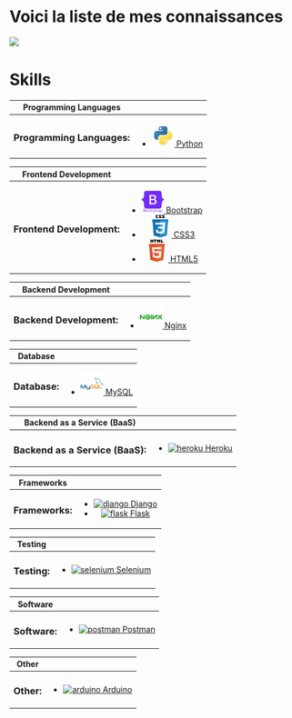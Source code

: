 <h1>Voici la liste de mes connaissances</h1>

![](https://geps.dev/progress/70)

# Skills

| **Programming Languages** | |
|:-------------------------:|:-------------------------:|
| <h3>Programming Languages:</h3> | <ul><li><a href="https://www.python.org" target="_blank" rel="noreferrer"><img src="https://raw.githubusercontent.com/devicons/devicon/master/icons/python/python-original.svg" alt="python" width="40" height="40"/> Python</a></li></ul> |

| **Frontend Development** | |
|:------------------------:|:-------------------------:|
| <h3>Frontend Development:</h3> | <ul><li><a href="https://getbootstrap.com" target="_blank" rel="noreferrer"><img src="https://raw.githubusercontent.com/devicons/devicon/master/icons/bootstrap/bootstrap-plain-wordmark.svg" alt="bootstrap" width="40" height="40"/> Bootstrap</a></li><li><a href="https://www.w3schools.com/css/" target="_blank" rel="noreferrer"><img src="https://raw.githubusercontent.com/devicons/devicon/master/icons/css3/css3-original-wordmark.svg" alt="css3" width="40" height="40"/> CSS3</a></li><li><a href="https://www.w3.org/html/" target="_blank" rel="noreferrer"><img src="https://raw.githubusercontent.com/devicons/devicon/master/icons/html5/html5-original-wordmark.svg" alt="html5" width="40" height="40"/> HTML5</a></li></ul> |

| **Backend Development** | |
|:-----------------------:|:-------------------------:|
| <h3>Backend Development:</h3> | <ul><li><a href="https://www.nginx.com" target="_blank" rel="noreferrer"><img src="https://raw.githubusercontent.com/devicons/devicon/master/icons/nginx/nginx-original.svg" alt="nginx" width="40" height="40"/> Nginx</a></li></ul> |

| **Database** | |
|:------------:|:-------------------------:|
| <h3>Database:</h3> | <ul><li><a href="https://www.mysql.com/" target="_blank" rel="noreferrer"><img src="https://raw.githubusercontent.com/devicons/devicon/master/icons/mysql/mysql-original-wordmark.svg" alt="mysql" width="40" height="40"/> MySQL</a></li></ul> |

| **Backend as a Service (BaaS)** | |
|:-------------------------------:|:-------------------------:|
| <h3>Backend as a Service (BaaS):</h3> | <ul><li><a href="https://heroku.com" target="_blank" rel="noreferrer"><img src="https://www.vectorlogo.zone/logos/heroku/heroku-icon.svg" alt="heroku" width="40" height="40"/> Heroku</a></li></ul> |

| **Frameworks** | |
|:--------------:|:-------------------------:|
| <h3>Frameworks:</h3> | <ul><li><a href="https://www.djangoproject.com/" target="_blank" rel="noreferrer"><img src="https://cdn.worldvectorlogo.com/logos/django.svg" alt="django" width="40" height="40"/> Django</a></li><li><a href="https://flask.palletsprojects.com/" target="_blank" rel="noreferrer"><img src="https://www.vectorlogo.zone/logos/pocoo_flask/pocoo_flask-icon.svg" alt="flask" width="40" height="40"/> Flask</a></li></ul> |

| **Testing** | |
|:-----------:|:-------------------------:|
| <h3>Testing:</h3> | <ul><li><a href="https://www.selenium.dev" target="_blank" rel="noreferrer"><img src="https://raw.githubusercontent.com/detain/svg-logos/780f25886640cef088af994181646db2f6b1a3f8/svg/selenium-logo.svg" alt="selenium" width="40" height="40"/> Selenium</a></li></ul> |

| **Software** | |
|:------------:|:-------------------------:|
| <h3>Software:</h3> | <ul><li><a href="https://postman.com" target="_blank" rel="noreferrer"><img src="https://www.vectorlogo.zone/logos/getpostman/getpostman-icon.svg" alt="postman" width="40" height="40"/> Postman</a></li></ul> |

| **Other** | |
|:---------:|:-------------------------:|
| <h3>Other:</h3> | <ul><li><a href="https://www.arduino.cc/" target="_blank" rel="noreferrer"><img src="https://cdn.worldvectorlogo.com/logos/arduino-1.svg" alt="arduino" width="40" height="40"/> Arduino</a></li></ul> |
